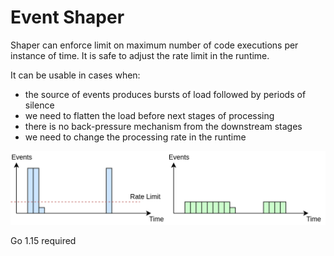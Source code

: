 # Event Shaper

Shaper can enforce limit on maximum number of code executions per instance of time.
It is safe to adjust the rate limit in the runtime.

It can be usable in cases when:
* the source of events produces bursts of load followed by periods of silence
* we need to flatten the load before next stages of processing
* there is no back-pressure mechanism from the downstream stages
* we need to change the processing rate in the runtime


![Shaping of bursts](./chart.png)


Go 1.15 required
